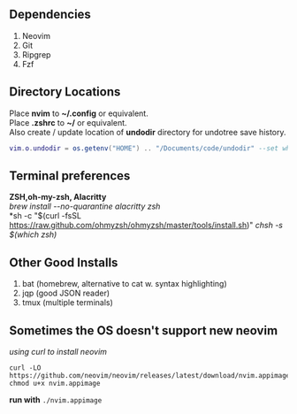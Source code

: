 ## Dependencies
1. Neovim 
2. Git
3. Ripgrep
4. Fzf

## Directory Locations
Place **nvim** to **~/.config** or equivalent.  
Place **.zshrc** to **~/** or equivalent.  
Also create / update location of **undodir** directory for undotree save history.  
```lua
vim.o.undodir = os.getenv("HOME") .. "/Documents/code/undodir" --set where you want undodir
```

## Terminal preferences
**ZSH,oh-my-zsh, Alacritty**  
*brew install --no-quarantine alacritty zsh*  
*sh -c "$(curl -fsSL https://raw.github.com/ohmyzsh/ohmyzsh/master/tools/install.sh)"
*chsh -s $(which zsh)* 

## Other Good Installs
1. bat (homebrew, alternative to cat w. syntax highlighting)
2. jqp (good JSON reader)
3. tmux (multiple terminals)

## Sometimes the OS doesn't support new neovim
*using curl to install neovim*  
```
curl -LO https://github.com/neovim/neovim/releases/latest/download/nvim.appimage
chmod u+x nvim.appimage
```
**run with**
```./nvim.appimage```
